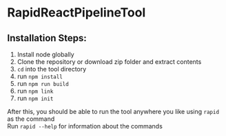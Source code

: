 # RapidReactPipelineTool
## Installation Steps:

1. Install node globally
2. Clone the repository or download zip folder and extract contents
3. `cd` into the tool directory
4. run `npm install`
5. run `npm run build`
6. run `npm link`
7. run `npm init`

After this, you should be able to run the tool anywhere you like using `rapid` as the command\
Run `rapid --help` for information about the commands